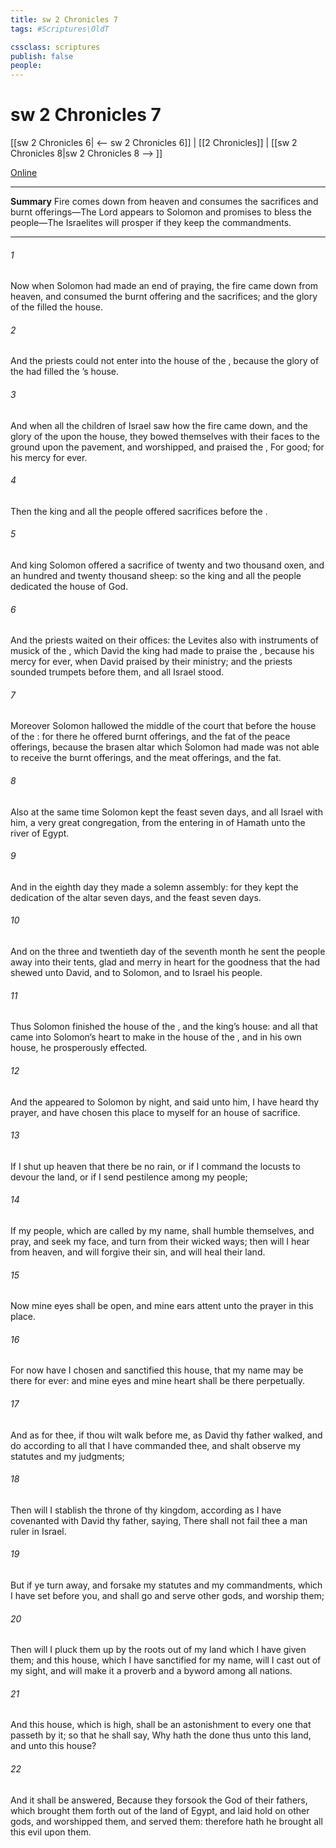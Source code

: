 ```yaml
---
title: sw 2 Chronicles 7
tags: #Scriptures\OldT

cssclass: scriptures
publish: false
people:
---
```


# sw 2 Chronicles 7
[[sw 2 Chronicles 6| <-- sw 2 Chronicles 6]] | [[2 Chronicles]] | [[sw 2 Chronicles 8|sw 2 Chronicles 8 --> ]]

[Online](https://churchofjesuschrist.org/study/scriptures/ot/2-chr/7?lang=eng)

---
__Summary__
Fire comes down from heaven and consumes the sacrifices and burnt offerings—The Lord appears to Solomon and promises to bless the people—The Israelites will prosper if they keep the commandments.

---
###### 1 
Now when Solomon had made an end of praying, the fire came down from heaven, and consumed the burnt offering and the sacrifices; and the glory of the  filled the house.

###### 2 
And the priests could not enter into the house of the , because the glory of the  had filled the ’s house.

###### 3 
And when all the children of Israel saw how the fire came down, and the glory of the  upon the house, they bowed themselves with their faces to the ground upon the pavement, and worshipped, and praised the ,  For  good; for his mercy  for ever.

###### 4 
Then the king and all the people offered sacrifices before the .

###### 5 
And king Solomon offered a sacrifice of twenty and two thousand oxen, and an hundred and twenty thousand sheep: so the king and all the people dedicated the house of God.

###### 6 
And the priests waited on their offices: the Levites also with instruments of musick of the , which David the king had made to praise the , because his mercy  for ever, when David praised by their ministry; and the priests sounded trumpets before them, and all Israel stood.

###### 7 
Moreover Solomon hallowed the middle of the court that  before the house of the : for there he offered burnt offerings, and the fat of the peace offerings, because the brasen altar which Solomon had made was not able to receive the burnt offerings, and the meat offerings, and the fat.

###### 8 
Also at the same time Solomon kept the feast seven days, and all Israel with him, a very great congregation, from the entering in of Hamath unto the river of Egypt.

###### 9 
And in the eighth day they made a solemn assembly: for they kept the dedication of the altar seven days, and the feast seven days.

###### 10 
And on the three and twentieth day of the seventh month he sent the people away into their tents, glad and merry in heart for the goodness that the  had shewed unto David, and to Solomon, and to Israel his people.

###### 11 
Thus Solomon finished the house of the , and the king’s house: and all that came into Solomon’s heart to make in the house of the , and in his own house, he prosperously effected.

###### 12 
And the  appeared to Solomon by night, and said unto him, I have heard thy prayer, and have chosen this place to myself for an house of sacrifice.

###### 13 
If I shut up heaven that there be no rain, or if I command the locusts to devour the land, or if I send pestilence among my people;

###### 14 
If my people, which are called by my name, shall humble themselves, and pray, and seek my face, and turn from their wicked ways; then will I hear from heaven, and will forgive their sin, and will heal their land.

###### 15 
Now mine eyes shall be open, and mine ears attent unto the prayer  in this place.

###### 16 
For now have I chosen and sanctified this house, that my name may be there for ever: and mine eyes and mine heart shall be there perpetually.

###### 17 
And as for thee, if thou wilt walk before me, as David thy father walked, and do according to all that I have commanded thee, and shalt observe my statutes and my judgments;

###### 18 
Then will I stablish the throne of thy kingdom, according as I have covenanted with David thy father, saying, There shall not fail thee a man  ruler in Israel.

###### 19 
But if ye turn away, and forsake my statutes and my commandments, which I have set before you, and shall go and serve other gods, and worship them;

###### 20 
Then will I pluck them up by the roots out of my land which I have given them; and this house, which I have sanctified for my name, will I cast out of my sight, and will make it  a proverb and a byword among all nations.

###### 21 
And this house, which is high, shall be an astonishment to every one that passeth by it; so that he shall say, Why hath the  done thus unto this land, and unto this house?

###### 22 
And it shall be answered, Because they forsook the  God of their fathers, which brought them forth out of the land of Egypt, and laid hold on other gods, and worshipped them, and served them: therefore hath he brought all this evil upon them.

